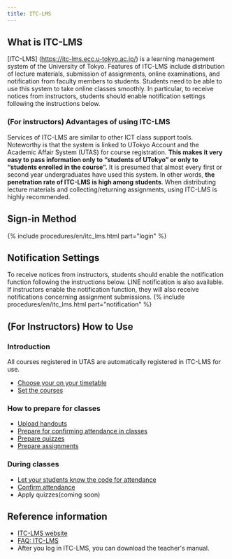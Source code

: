 ```yaml
---
title: ITC-LMS
---
```


## What is ITC-LMS
[ITC-LMS] (https://itc-lms.ecc.u-tokyo.ac.jp/) is a learning management system of the University of Tokyo. Features of ITC-LMS include distribution of lecture materials, submission of assignments, online examinations, and notification from faculty members to students. Students need to be able to use this system to take online classes smoothly. In particular, to receive notices from instructors, students should enable notification settings following the instructions below.

### (For instructors) Advantages of using ITC-LMS
Services of ITC-LMS are similar to other ICT class support tools. Noteworthy is that the system is linked to UTokyo Account and the Academic Affair System (UTAS) for course registration. **This makes it very easy to pass information only to “students of UTokyo” or only to “students enrolled in the course”.** It is presumed that almost every first or second year undergraduates  have used this system. In other words, **the penetration rate of ITC-LMS is high among students**. When distributing lecture materials and collecting/returning assignments, using ITC-LMS is highly recommended.

## Sign-in Method
{% include procedures/en/itc_lms.html part="login" %}

## Notification Settings
To receive notices from instructors, students should enable the notification function following the instructions below. LINE notification is also available. If  instructors enable the notification function, they will also  receive notifications concerning assignment submissions. 
{% include procedures/en/itc_lms.html part="notification" %}

## (For Instructors) How to Use
### Introduction
All courses registered in UTAS are automatically registered in ITC-LMS for use.

- [Choose your on your timetable](/en/lms_lecturers/timetable)
- [Set the courses](/en/lms_lecturers/course_settings)

### How to prepare for classes
- [Upload handouts](/en/lms_lecturers/course_materials)
- [Prepare for confirming attendance in classes](/en/lms_lecturers/prepare_attendances)
- [Prepare quizzes](/en/lms_lecturers/prepare_quizzes)
- [Prepare assignments](/en/lms_lecturers/assignments)

### During classes
- [Let your students know the code for attendance](/en/lms_lecturers/attendances)
- [Confirm attendance](/en/lms_lecturers/view_attendances)
- Apply quizzes(coming soon)

## Reference information
- [ITC-LMS website](https://www.ecc.u-tokyo.ac.jp/en/itc-lms.html)
- [FAQ: ITC-LMS](https://www.ecc.u-tokyo.ac.jp/en/itc-lms/faq.html)
- After you log in ITC-LMS, you can download the teacher's manual.
